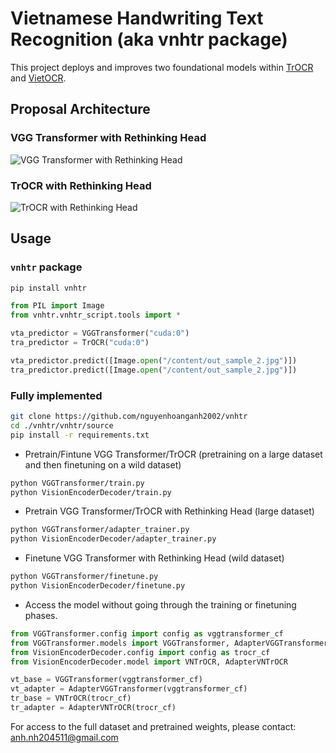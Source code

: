 # Vietnamese Handwriting Text Recognition (aka vnhtr package)

This project deploys and improves two foundational models within [TrOCR](https://huggingface.co/docs/transformers/model_doc/trocr) and [VietOCR](https://github.com/pbcquoc/vietocr).

## Proposal Architecture
### VGG Transformer with Rethinking Head
![VGG Transformer with Rethinking Head](https://github.com/nguyenhoanganh2002/vnhtr/assets/79850337/82876cdd-b84a-47da-9339-6362bd0400d1)
### TrOCR with Rethinking Head
![TrOCR with Rethinking Head](https://github.com/nguyenhoanganh2002/vnhtr/assets/79850337/9295c94f-5059-4a03-a3f3-950e0ab92e30)
## Usage
### `vnhtr` package
```bash
pip install vnhtr
```
```python
from PIL import Image
from vnhtr.vnhtr_script.tools import *

vta_predictor = VGGTransformer("cuda:0")
tra_predictor = TrOCR("cuda:0")

vta_predictor.predict([Image.open("/content/out_sample_2.jpg")])
tra_predictor.predict([Image.open("/content/out_sample_2.jpg")])
```
### Fully implemented
```bash
git clone https://github.com/nguyenhoanganh2002/vnhtr
cd ./vnhtr/vnhtr/source
pip install -r requirements.txt
```
* Pretrain/Fintune VGG Transformer/TrOCR (pretraining on a large dataset and then finetuning on a wild dataset) 
```bash
python VGGTransformer/train.py
python VisionEncoderDecoder/train.py
```
* Pretrain VGG Transformer/TrOCR with Rethinking Head (large dataset)
```bash
python VGGTransformer/adapter_trainer.py
python VisionEncoderDecoder/adapter_trainer.py
```
* Finetune VGG Transformer with Rethinking Head (wild dataset)
```bash
python VGGTransformer/finetune.py
python VisionEncoderDecoder/finetune.py
```
* Access the model without going through the training or finetuning phases.
```python
from VGGTransformer.config import config as vggtransformer_cf
from VGGTransformer.models import VGGTransformer, AdapterVGGTransformer
from VisionEncoderDecoder.config import config as trocr_cf
from VisionEncoderDecoder.model import VNTrOCR, AdapterVNTrOCR

vt_base = VGGTransformer(vggtransformer_cf)
vt_adapter = AdapterVGGTransformer(vggtransformer_cf)
tr_base = VNTrOCR(trocr_cf)
tr_adapter = AdapterVNTrOCR(trocr_cf)
```

For access to the full dataset and pretrained weights, please contact: [anh.nh204511@gmail.com](mailto:anh.nh204511@gmail.com)
